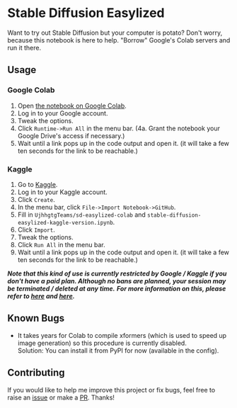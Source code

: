 # Stable Diffusion Easylized

Want to try out Stable Diffusion but your computer is potato? Don't worry, because this notebook is here to help. "Borrow" Google's Colab servers and run it there.

## Usage

### Google Colab

1. Open [the notebook on Google Colab](https://colab.research.google.com/github/UjhhgtgTeams/sd-easylized-colab/blob/master/Stable_Diffusion_Easylized_(Google_Colab_Version).ipynb).
2. Log in to your Google account.
3. Tweak the options.
4. Click `Runtime->Run All` in the menu bar.
(4a. Grant the notebook your Google Drive's access if necessary.)
5. Wait until a link pops up in the code output and open it. (it will take a few ten seconds for the link to be reachable.)

### Kaggle

1. Go to [Kaggle](https://www.kaggle.com).
2. Log in to your Kaggle account.
3. Click `Create`.
4. In the menu bar, click `File->Import Notebook->GitHub`.
5. Fill in `UjhhgtgTeams/sd-easylized-colab` and `stable-diffusion-easylized-kaggle-version.ipynb`.
6. Click `Import`.
7. Tweak the options.
8. Click `Run All` in the menu bar.
9. Wait until a link pops up in the code output and open it. (it will take a few ten seconds for the link to be reachable.)

___Note that this kind of use is currently restricted by Google / Kaggle if you don't have a paid plan. Although no bans are planned, your session may be terminated / deleted at any time.___
___For more information on this, please refer to [here](https://github.com/googlecolab/colabtools/issues/3591) and [here](https://www.reddit.com/r/StableDiffusion/comments/12t8tc7/comment/jh2yhaz/?context=3).___

## Known Bugs

- It takes years for Colab to compile xformers (which is used to speed up image generation) so this procedure is currently disabled. \
Solution: You can install it from PyPI for now (available in the config).

## Contributing

If you would like to help me improve this project or fix bugs, feel free to raise an [issue](https://github.com/UjhhgtgTeams/sd-easylized-colab/issues) or make a [PR](https://github.com/UjhhgtgTeams/sd-easylized-colab/pulls). Thanks!
